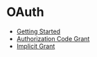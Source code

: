 # OAuth

* [Getting Started](https://github.com/anilist/anilist-apiv2-docs/tree/e652e2f370ec3d52f21c943db7999763733b4cb2/getting-started.md)
* [Authorization Code Grant](https://github.com/anilist/anilist-apiv2-docs/tree/e652e2f370ec3d52f21c943db7999763733b4cb2/oauth/authorization-code-grant.md)
* [Implicit Grant](https://github.com/anilist/anilist-apiv2-docs/tree/e652e2f370ec3d52f21c943db7999763733b4cb2/oauth/implicit-grant.md)

